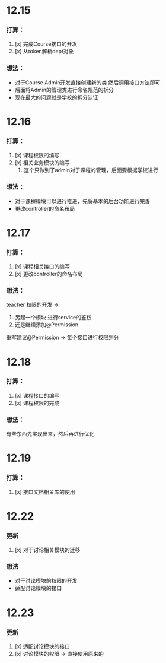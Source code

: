 # 12.15
### 打算：
1. [x] 完成Course接口的开发
2. [x] 从token解析dept对象

### 想法：
- 对于Course Admin开发直接创建新的类 然后调用接口方法即可      
- 后面将Admin的管理类进行命名规范的拆分       
- 现在最大的问题就是学校的拆分认证

# 12.16
### 打算：
1. [x] 课程权限的编写
2. [x] 相关业务模块的编写
   1. 这个只做到了admin对于课程的管理，后面要根据学校进行
### 想法：
- 对于课程模块可以进行推进，先将基本的后台功能进行完善
- 更改controller的命名布局

# 12.17
### 打算：
1. [x] 课程相关接口的编写
2. [x] 更改controller的命名布局

### 想法：
teacher 权限的开发 -> 
1. 另起一个模块 进行service的鉴权
2. 还是继续添加@Permission

重写建议@Permission -> 每个接口进行权限划分

# 12.18
### 打算：
1. [x] 课程接口的编写
2. [x] 课程权限的完成

### 想法：
有些东西先实现出来，然后再进行优化

# 12.19
### 打算：
1. [x] 接口文档相关库的使用

# 12.22
### 更新
1. [x] 对于讨论相关模块的迁移

### 想法
- 对于讨论模块的权限的开发
- 适配讨论模块的接口

# 12.23
### 更新
1. [x] 适配讨论模块的接口
2. [x] 讨论模块的权限 -> 直接使用原来的

